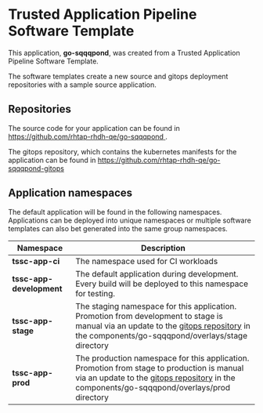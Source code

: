 # Trusted Application Pipeline Software Template

This application, **go-sqqqpond**, was created from a Trusted Application Pipeline Software Template.

The software templates create a new source and gitops deployment repositories with a sample source application. 

## Repositories

The source code for your application can be found in [https://github.com/rhtap-rhdh-qe/go-sqqqpond ](https://github.com/rhtap-rhdh-qe/go-sqqqpond ).
 
The gitops repository, which contains the kubernetes manifests for the application can be found in 
[https://github.com/rhtap-rhdh-qe/go-sqqqpond-gitops ](https://github.com/rhtap-rhdh-qe/go-sqqqpond-gitops ) 

## Application namespaces 

The default application will be found in the following namespaces. Applications can be deployed into unique namespaces or multiple software templates can also bet generated into the same group namespaces.  

|  Namespace   |  Description   |  
| -------- | -------- |
| **tssc-app-ci** | The namespace used for CI workloads |
| **tssc-app-development** | The default application during development. Every build will be deployed to this namespace for testing. |
| **tssc-app-stage** | The staging namespace for this application. Promotion from development to stage is manual via an update to the [gitops repository](https://github.com/rhtap-rhdh-qe/go-sqqqpond-gitops ) in the components/go-sqqqpond/overlays/stage directory |
| **tssc-app-prod** | The production namespace for this application. Promotion from stage to production is manual via an update to the [gitops repository](https://github.com/rhtap-rhdh-qe/go-sqqqpond-gitops ) in the components/go-sqqqpond/overlays/prod directory |